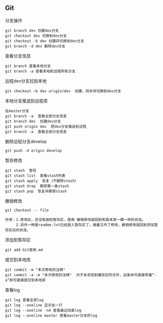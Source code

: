 ## Git ##
分支操作

	git branch dev 创建dev分支
	git checkout dev 切换到dev分支
	git checkout -b dev 创建并切换到dev分支
	git branch -d dev 删除dev分支

查看分支信息

	git branch 查看本地分支
	git branch -a 查看本地和远程所有分支

远程dev分支拉到本地

	git checkout –b dev origin/dev  创建，同步并切换到dev分支

本地分支推送到远程库
	
	在master分支
	git branch -a  查看全部分支信息
	git branch dev  创建dev分支
	git push origin dev  把dev分支推送到远程
	git branch -a  查看全部分支信息
	
删除远程分支develop

	git push -d origin develop 

暂存修改

	git stash  暂存
	git stash list  查看stash列表
	git stash apply  恢复（不删除stash）
	git stash drop  删除第一条stash
	git stash pop  恢复并删除stash

撤销修改
	
	git checkout -- file

	作用：1.修改后，还没有放到暂存区，使用 撤销修改就回到和版本库一模一样的状态。
	     2.另外一种是readme.txt已经放入暂存区了，接着又作了修改，撤销修改就回到添加暂存区后的状态。

添加到暂存区

	git add Git使用.md

提交到本地库

	git commit -m "本次修改的注释"
	git commit -a -m "本次修改的注释"  对于未添加到缓存区的文件，这条命令直接带着“-a”即可直接提交到本地库

查看log

	git log 查看全部log
	git log --oneline 显示在一行
	git log --oneline -n4 查看最近四条log
	git log --oneline master 查看master分支的log